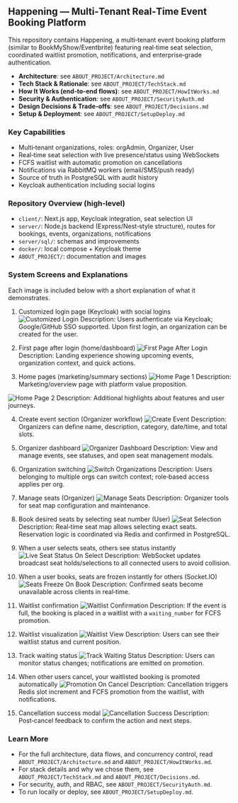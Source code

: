 ## Happening — Multi‑Tenant Real‑Time Event Booking Platform

This repository contains Happening, a multi‑tenant event booking platform (similar to BookMyShow/Eventbrite) featuring real‑time seat selection, coordinated waitlist promotion, notifications, and enterprise‑grade authentication.

- **Architecture**: see `ABOUT_PROJECT/Architecture.md`
- **Tech Stack & Rationale**: see `ABOUT_PROJECT/TechStack.md`
- **How It Works (end‑to‑end flows)**: see `ABOUT_PROJECT/HowItWorks.md`
- **Security & Authentication**: see `ABOUT_PROJECT/SecurityAuth.md`
- **Design Decisions & Trade‑offs**: see `ABOUT_PROJECT/Decisions.md`
- **Setup & Deployment**: see `ABOUT_PROJECT/SetupDeploy.md`

### Key Capabilities

- Multi‑tenant organizations, roles: orgAdmin, Organizer, User
- Real‑time seat selection with live presence/status using WebSockets
- FCFS waitlist with automatic promotion on cancellations
- Notifications via RabbitMQ workers (email/SMS/push ready)
- Source of truth in PostgreSQL with audit history
- Keycloak authentication including social logins

### Repository Overview (high‑level)

- `client/`: Next.js app, Keycloak integration, seat selection UI
- `server/`: Node.js backend (Express/Nest‑style structure), routes for bookings, events, organizations, notifications
- `server/sql/`: schemas and improvements
- `docker/`: local compose + Keycloak theme
- `ABOUT_PROJECT/`: documentation and images

### System Screens and Explanations

Each image is included below with a short explanation of what it demonstrates.

1) Customized login page (Keycloak) with social logins
![Customized Login](./Images/cutomizedLoginPageWithSocialLoginsUsingKeyClock.png)
Description: Users authenticate via Keycloak; Google/GitHub SSO supported. Upon first login, an organization can be created for the user.

2) First page after login (home/dashboard)
![First Page After Login](./Images/FirstPageAfterLogin.png)
Description: Landing experience showing upcoming events, organization context, and quick actions.

3) Home pages (marketing/summary sections)
![Home Page 1](./Images/homePage1.png)
Description: Marketing/overview page with platform value proposition.

![Home Page 2](./Images/homePage2.png)
Description: Additional highlights about features and user journeys.

4) Create event section (Organizer workflow)
![Create Event](./Images/CreateEventSection.png)
Description: Organizers can define name, description, category, date/time, and total slots.

5) Organizer dashboard
![Organizer Dashboard](./Images/organizerDashBord.png)
Description: View and manage events, see statuses, and open seat management modals.

6) Organization switching
![Switch Organizations](./Images/optoinToSwitchOrgs.png)
Description: Users belonging to multiple orgs can switch context; role‑based access applies per org.

7) Manage seats (Organizer)
![Manage Seats](./Images/CanManageSeats.png)
Description: Organizer tools for seat map configuration and maintenance.

8) Book desired seats by selecting seat number (User)
![Seat Selection](./Images/BookDesiredSeatsBySelectingSeatNumber.png)
Description: Real‑time seat map allows selecting exact seats. Reservation logic is coordinated via Redis and confirmed in PostgreSQL.

9) When a user selects seats, others see status instantly
![Live Seat Status On Select](./Images/whenAnUserSelectsSeatsToBookItShowsStatusToOtherUsers.png)
Description: WebSocket updates broadcast seat holds/selections to all connected users to avoid collision.

10) When a user books, seats are frozen instantly for others (Socket.IO)
![Seats Freeze On Book](./Images/WhenAnUserBooksTicketsThatSetsWillGetFreezedForOtherUsersInstantlyUsingSocketIo.png)
Description: Confirmed seats become unavailable across clients in real‑time.

11) Waitlist confirmation
![Waitlist Confirmation](./Images/WatingConformation.png)
Description: If the event is full, the booking is placed in a waitlist with a `waiting_number` for FCFS promotion.

12) Waitlist visualization
![Waitlist View](./Images/Wating01.png)
Description: Users can see their waitlist status and current position.

13) Track waiting status
![Track Waiting Status](./Images/canTrackWatingStatus.png)
Description: Users can monitor status changes; notifications are emitted on promotion.

14) When other users cancel, your waitlisted booking is promoted automatically
![Promotion On Cancel](./Images/WhenOtherUsersCancelTheirTicketsYouWillGetThoseSeatsAsPerYourWatingPosition.png)
Description: Cancellation triggers Redis slot increment and FCFS promotion from the waitlist, with notifications.

15) Cancellation success modal
![Cancellation Success](./Images/CancelationSucessFullPopUpAfterCancelation.png)
Description: Post‑cancel feedback to confirm the action and next steps.

### Learn More

- For the full architecture, data flows, and concurrency control, read `ABOUT_PROJECT/Architecture.md` and `ABOUT_PROJECT/HowItWorks.md`.
- For stack details and why we chose them, see `ABOUT_PROJECT/TechStack.md` and `ABOUT_PROJECT/Decisions.md`.
- For security, auth, and RBAC, see `ABOUT_PROJECT/SecurityAuth.md`.
- To run locally or deploy, see `ABOUT_PROJECT/SetupDeploy.md`.


